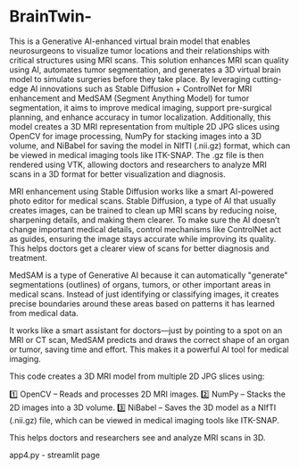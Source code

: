 # BrainTwin-

This is a Generative AI-enhanced virtual brain model that enables neurosurgeons to visualize tumor locations and their relationships with critical structures using MRI scans. This solution enhances MRI scan quality using AI, automates tumor segmentation, and generates a 3D virtual brain model to simulate surgeries before they take place. By leveraging cutting-edge AI innovations such as Stable Diffusion + ControlNet for MRI enhancement and MedSAM (Segment Anything Model) for tumor segmentation, it aims to improve medical imaging, support pre-surgical planning, and enhance accuracy in tumor localization. Additionally, this model creates a 3D MRI representation from multiple 2D JPG slices using OpenCV for image processing, NumPy for stacking images into a 3D volume, and NiBabel for saving the model in NIfTI (.nii.gz) format, which can be viewed in medical imaging tools like ITK-SNAP. The .gz file is then rendered using VTK, allowing doctors and researchers to analyze MRI scans in a 3D format for better visualization and diagnosis.

MRI enhancement using Stable Diffusion works like a smart AI-powered photo editor for medical scans. Stable Diffusion, a type of AI that usually creates images, can be trained to clean up MRI scans by reducing noise, sharpening details, and making them clearer. To make sure the AI doesn’t change important medical details, control mechanisms like ControlNet act as guides, ensuring the image stays accurate while improving its quality. This helps doctors get a clearer view of scans for better diagnosis and treatment.  

MedSAM is a type of Generative AI because it can automatically "generate" segmentations (outlines) of organs, tumors, or other important areas in medical scans. Instead of just identifying or classifying images, it creates precise boundaries around these areas based on patterns it has learned from medical data.

It works like a smart assistant for doctors—just by pointing to a spot on an MRI or CT scan, MedSAM predicts and draws the correct shape of an organ or tumor, saving time and effort. This makes it a powerful AI tool for medical imaging.


This code creates a 3D MRI model from multiple 2D JPG slices using:

1️⃣ OpenCV – Reads and processes 2D MRI images.
2️⃣ NumPy – Stacks the 2D images into a 3D volume.
3️⃣ NiBabel – Saves the 3D model as a NIfTI (.nii.gz) file, which can be viewed in medical imaging tools like ITK-SNAP.

This helps doctors and researchers see and analyze MRI scans in 3D.

app4.py - streamlit page
